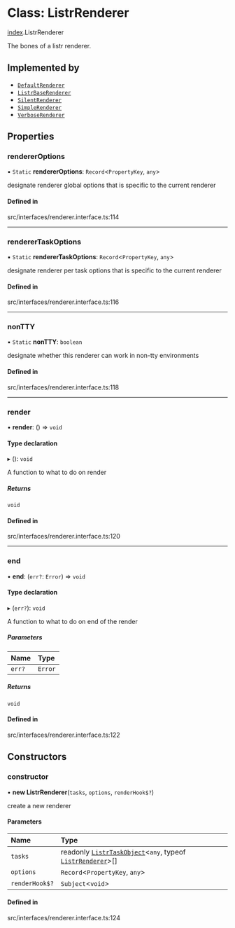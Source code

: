 # Class: ListrRenderer

[index](../modules/index.md).ListrRenderer

The bones of a listr renderer.

## Implemented by

- [`DefaultRenderer`](renderer_default_renderer.DefaultRenderer.md)
- [`ListrBaseRenderer`](index.ListrBaseRenderer.md)
- [`SilentRenderer`](renderer_silent_renderer.SilentRenderer.md)
- [`SimpleRenderer`](renderer_simple_renderer.SimpleRenderer.md)
- [`VerboseRenderer`](renderer_verbose_renderer.VerboseRenderer.md)

## Properties

### rendererOptions

▪ `Static` **rendererOptions**: `Record`<`PropertyKey`, `any`\>

designate renderer global options that is specific to the current renderer

#### Defined in

src/interfaces/renderer.interface.ts:114

___

### rendererTaskOptions

▪ `Static` **rendererTaskOptions**: `Record`<`PropertyKey`, `any`\>

designate renderer per task options that is specific to the current renderer

#### Defined in

src/interfaces/renderer.interface.ts:116

___

### nonTTY

▪ `Static` **nonTTY**: `boolean`

designate whether this renderer can work in non-tty environments

#### Defined in

src/interfaces/renderer.interface.ts:118

___

### render

• **render**: () => `void`

#### Type declaration

▸ (): `void`

A function to what to do on render

##### Returns

`void`

#### Defined in

src/interfaces/renderer.interface.ts:120

___

### end

• **end**: (`err?`: `Error`) => `void`

#### Type declaration

▸ (`err?`): `void`

A function to what to do on end of the render

##### Parameters

| Name | Type |
| :------ | :------ |
| `err?` | `Error` |

##### Returns

`void`

#### Defined in

src/interfaces/renderer.interface.ts:122

## Constructors

### constructor

• **new ListrRenderer**(`tasks`, `options`, `renderHook$?`)

create a new renderer

#### Parameters

| Name | Type |
| :------ | :------ |
| `tasks` | readonly [`ListrTaskObject`](index.ListrTaskObject.md)<`any`, typeof [`ListrRenderer`](index.ListrRenderer.md)\>[] |
| `options` | `Record`<`PropertyKey`, `any`\> |
| `renderHook$?` | `Subject`<`void`\> |

#### Defined in

src/interfaces/renderer.interface.ts:124
